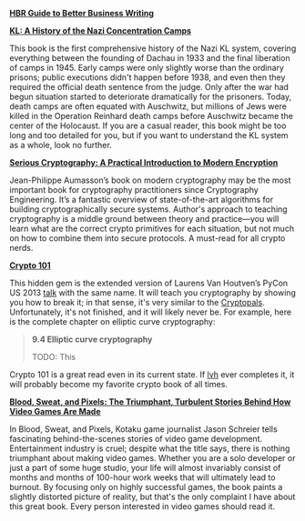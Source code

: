 **[HBR Guide to Better Business Writing](https://www.amazon.com/dp/B00B0YPJ0G/)**

**[KL: A History of the Nazi Concentration Camps](https://www.amazon.com/dp/B00NS3NBWU/)**

This book is the first comprehensive history of the Nazi
KL system, covering everything between the founding of
Dachau in 1933 and the final liberation of camps in 1945.
Early camps were only slightly worse than the ordinary
prisons; public executions didn't happen before 1938, and
even then they required the official death sentence from
the judge. Only after the war had begun situation started
to deteriorate dramatically for the prisoners. Today,
death camps are often equated with Auschwitz, but millions
of Jews were killed in the Operation Reinhard death camps
before Auschwitz became the center of the Holocaust.
If you are a casual reader, this book might be too long
and too detailed for you, but if you want to understand
the KL system as a whole, look no further.

**[Serious Cryptography: A Practical Introduction to Modern Encryption](https://www.nostarch.com/seriouscrypto)**

Jean-Philippe Aumasson’s book on modern cryptography may
be the most important book for cryptography practitioners
since Cryptography Engineering. It’s a fantastic overview
of state-of-the-art algorithms for building cryptographically
secure systems. Author's approach to teaching cryptography
is a middle ground between theory and practice—you will learn
what are the correct crypto primitives for each situation,
but not much on how to combine them into secure protocols.
A must-read for all crypto nerds.

**[Crypto 101](https://www.crypto101.io/)**

This hidden gem is the extended version of Laurens Van
Houtven’s PyCon US 2013 [talk](https://www.youtube.com/watch?v=3rmCGsCYJF8)
with the same name. It will teach you cryptography by
showing you how to break it; in that sense, it's very
similar to the [Cryptopals](https://cryptopals.com/).
Unfortunately, it's not finished, and it will likely
never be. For example, here is the complete chapter
on elliptic curve cryptography:

>**9.4 Elliptic curve cryptography**
>
>TODO: This

Crypto 101 is a great read even in its current state.
If [lvh](https://www.lvh.io/) ever completes it, it
will probably become my favorite crypto book of all times.

**[Blood, Sweat, and Pixels: The Triumphant, Turbulent Stories Behind How Video Games Are Made](https://www.amazon.com/dp/B01NAKSWW1/)**

In Blood, Sweat, and Pixels, Kotaku game journalist
Jason Schreier tells fascinating behind-the-scenes
stories of video game development. Entertainment
industry is cruel; despite what the title says,
there is nothing triumphant about making video
games. Whether you are a solo developer or just
a part of some huge studio, your life will almost
invariably consist of months and months of 100-hour
work weeks that will ultimately lead to burnout. By
focusing only on highly successful games, the book
paints a slightly distorted picture of reality, but
that's the only complaint I have about this great book.
Every person interested in video games should read it.
